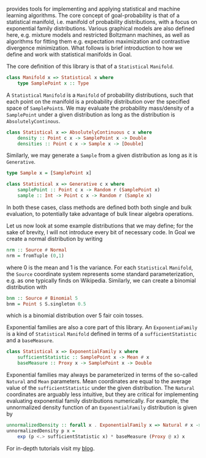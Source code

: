 provides tools for implementing and applying statistical and machine learning
algorithms. The core concept of goal-probability is that of a statistical
manifold, i.e. manifold of probability distributions, with a focus on
exponential family distributions. Various graphical models are also defined
here, e.g. mixture models and restricted Boltzmann machines, as well as
algorithms for fitting them e.g. expectation maximization and contrastive
divergence minimization. What follows is brief introduction to how we define and
work with statistical manifolds in Goal.

The core definition of this library is that of a `Statistical` `Manifold`.
```haskell
class Manifold x => Statistical x where
    type SamplePoint x :: Type
```
A `Statistical` `Manifold` is a `Manifold` of probability distributions, such
that each point on the manifold is a probability distribution over the specified
space of `SamplePoint`s. We may evaluate the probability mass/density of a `SamplePoint` under a given distribution as long as the distribution is `AbsolutelyContinous`.
```haskell
class Statistical x => AbsolutelyContinuous c x where
    density :: Point c x -> SamplePoint x -> Double
    densities :: Point c x -> Sample x -> [Double]
```
Similarly, we may generate a `Sample` from a given distribution as long as it is `Generative`.
```haskell
type Sample x = [SamplePoint x]

class Statistical x => Generative c x where
    samplePoint :: Point c x -> Random r (SamplePoint x)
    sample :: Int -> Point c x -> Random r (Sample x)
```
In both these cases, class methods are defined both both single and bulk
evaluation, to potentially take advantage of bulk linear algebra operations.

Let us now look at some example distributions that we may define; for the sake
of brevity, I will not introduce every bit of necessary code. In
Goal we create a normal distribution by writing
```haskell
nrm :: Source # Normal
nrm = fromTuple (0,1)
```
where 0 is the mean and 1 is the variance. For each `Statistical` `Manifold`,
the `Source` coordinate system represents some standard parameterization, e.g.
as one typically finds on Wikipedia. Similarly, we can create a binomial
distribution with
```haskell
bnm :: Source # Binomial 5
bnm = Point $ S.singleton 0.5
```
which is a binomial distribution over 5 fair coin tosses.

Exponential families are also a core part of this library. An `ExponentiaFamily`
is a kind of `Statistical` `Manifold` defined in terms of a
`sufficientStatistic` and a `baseMeasure`.
```haskell
class Statistical x => ExponentialFamily x where
    sufficientStatistic :: SamplePoint x -> Mean # x
    baseMeasure :: Proxy x -> SamplePoint x -> Double
```

Exponential families may always be parameterized in terms of the so-called
`Natural` and `Mean` parameters. Mean coordinates are equal to the average value
of the `sufficientStatistic` under the given distribution. The `Natural`
coordinates are arguably less intuitive, but they are critical for implementing
evaluating exponential family distributions numerically. For example, the
unnormalized density function of an `ExponentialFamily` distribution is
given by
```haskell
unnormalizedDensity :: forall x . ExponentialFamily x => Natural # x -> SamplePoint x -> Double
unnormalizedDensity p x =
    exp (p <.> sufficientStatistic x) * baseMeasure (Proxy @ x) x
```

For in-depth tutorials visit my
[blog](https://sacha-sokoloski.gitlab.io/website/pages/blog.html).

